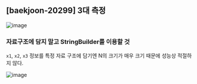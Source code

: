 ## [baekjoon-20299] 3대 측정

![image](https://user-images.githubusercontent.com/22045163/107446292-77cfea80-6b81-11eb-80ff-34ec506884f0.png)

### 자료구조에 담지 말고 StringBuilder를 이용할 것

`x1`, `x2`, `x3` 정보를 특정 자료 구조에 담기엔 N의 크기가 매우 크기 때문에 성능상 적절하지 않다.

![image](https://user-images.githubusercontent.com/22045163/107446329-8cac7e00-6b81-11eb-97b1-f6c790620fbc.png)
